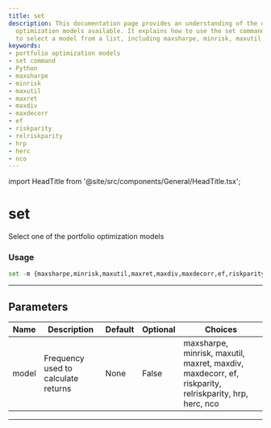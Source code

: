 ```yaml
---
title: set
description: This documentation page provides an understanding of the different portfolio
  optimization models available. It explains how to use the set command in Python
  to select a model from a list, including maxsharpe, minrisk, maxutil, and others.
keywords:
- portfolio optimization models
- set command
- Python
- maxsharpe
- minrisk
- maxutil
- maxret
- maxdiv
- maxdecorr
- ef
- riskparity
- relriskparity
- hrp
- herc
- nco
---
```


import HeadTitle from '@site/src/components/General/HeadTitle.tsx';

<HeadTitle title="set - Parameters - Po - Portfolio - Reference | OpenBB Terminal Docs" />

# set

Select one of the portfolio optimization models

### Usage

```python
set -m {maxsharpe,minrisk,maxutil,maxret,maxdiv,maxdecorr,ef,riskparity,relriskparity,hrp,herc,nco}
```

---

## Parameters

| Name | Description | Default | Optional | Choices |
| ---- | ----------- | ------- | -------- | ------- |
| model | Frequency used to calculate returns | None | False | maxsharpe, minrisk, maxutil, maxret, maxdiv, maxdecorr, ef, riskparity, relriskparity, hrp, herc, nco |

---
